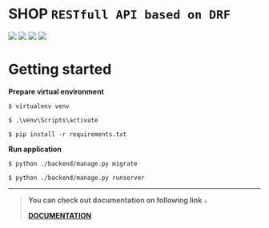 # **SHOP** `RESTfull API based on DRF`

![](https://img.shields.io/badge/python-3.9.0-3174AC)
![](https://img.shields.io/badge/Django-v4.1.7-green)
![](https://img.shields.io/badge/DRF-v3.14.0-A30000)
![](https://img.shields.io/badge/PyJWT-2.6.0-00824a)

# Getting started

**Prepare virtual environment**

    $ virtualenv venv 

    $ .\venv\Scripts\activate

    $ pip install -r requirements.txt

**Run application**

    $ python ./backend/manage.py migrate 

    $ python ./backend/manage.py runserver

___
>  **You can check out documentation on following link** `↓`
> 
> **[DOCUMENTATION](https://documenter.getpostman.com/view/16363895/2s93XsWkAx)**
